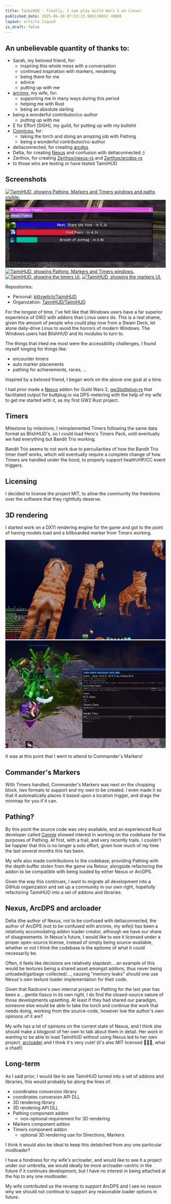 ```yaml
---
title: TaimiHUD - finally, I can play Guild Wars 2 on Linux!
published_date: 2025-06-20 07:53:23.065138653 +0000
layout: article.liquid
is_draft: false
---
```


## An unbelievable quantity of thanks to:

* Sarah, my beloved friend, for:
  * inspiring this whole mess with a conversation
  * continued inspiration with markers, rendering
  * being there for me
  * advice
  * putting up with me
* [arcnmx](https://github.com/arcnmx), my wife, for:
  * supporting me in many ways during this period
  * helping me with Rust
  * being an absolute darling
* being a wonderful contributor/co-author
  * putting up with me
* E for Effort [SIGH], my guild, for putting up with my bullshit
* [Connicpu](https://github.com/Connicpu), for:
    * taking the torch and doing an amazing job with Pathing
    * being a wonderful contributor/co-author
* deltaconnected, for creating [arcdps](https://www.deltaconnected.com/arcdps/)
* Delta, for creating [Nexus](https://raidcore.gg/Nexus) and confusion with deltaconnected ;)
* Zerthox, for creating [Zerthox/nexus-rs](https://github.com/zerthox/nexus-rs) and [Zerthox/arcdps-rs](https://github.com/zerthox/arcdps-rs)
* to those who are testing or have tested TaimiHUD

## Screenshots

[![TaimiHUD, showing Pathing, Markers and Timers windows and paths visible.](taimihud-pathing.png)](taimihud-pathing.png)
[![TaimiHUD, showing a timer.](taimihud-timers.png)](taimihud-timers.png)
[![TaimiHUD, showing Pathing, Markers and Timers windows.](taimihud.png)](taimihud.png)
[![TaimiHUD, showing the timers UI.](taimihud-timers-ui.png)](taimihud-timers-ui.png)
[![TaimiHUD, showing the markers UI.](taimihud-markers-ui.png)](taimihud-markers-ui.png)

Repositories:
* Personal: [kittywitch/TaimiHUD](https://github.com/kittywitch/TaimiHUD)
* Organization: [TaimiHUD/TaimiHUD](https://github.com/TaimiHUD/TaimiHUD)

For the longest of time, I've felt like that Windows users have a far superior experience of GW2 with addons than Linux users do. This is a real shame, given the amount of people who could play now from a Steam Deck, let alone daily-drive Linux to avoid the horrors of modern Windows. The Windows users had BlishHUD and its modules to turn to.

The things that irked me most were the accessibility challenges, I found myself longing for things like:
* encounter timers
* auto marker placements
* pathing for achievements, races, ...

Inspired by a beloved friend, I began work on the above one goal at a time.

I had prior made a [Nexus](https://raidcore.gg) addon for Guild Wars 2, [gw2buttplug-rs](https://github.com/kittywitch/gw2buttplug-rs) that facilitated output for buttplug.io via DPS-metering with the help of my wife to get me started with it, as my first GW2 Rust project.

## Timers

Milestone by milestone, I reimplemented Timers following the same data format as BlishHUD's, so I could load Hero's Timers Pack, until eventually we had everything but Bandit Trio working.

Bandit Trio seems to not work due to perculiarities of how the Bandit Trio timer itself works, which will eventually require a complete change of how Timers are handled under the hood, to properly support health/HP/CC event triggers.

## Licensing

I decided to license the project MIT, to allow the community the freedoms over the software that they rightfully deserve.

## 3D rendering

I started work on a DX11 rendering engine for the game and got to the point of having models load and a billboarded marker from Timers working.

[![TaimiHUD's cat model testing](taimihud-cats.png)](taimihud-cats.png)
[![TaimiHUD's billboard test](taimihud-billboard.png)](taimihud-billboard.png)

It was at this point that I went to attend to Commander's Markers!

## Commander's Markers

With Timers handled, Commander's Markers was next on the chopping block, two formats to support and my own to be created. I even made it so that it automatically places it based upon a location trigger, and drags the minimap for you if it can.

## Pathing?

By this point the source code was very available, and an experienced Rust developer called [Connie](https://github.com/Connicpu) showed interest in working on the codebase for the purposes of Pathing. At first, with a trail, and very recently trails. I couldn't be happier that this is no longer a solo effort, given how much of my time the last several months this has been.

My wife also made contributions to the codebase; providing Pathing with the depth buffer stolen from the game via Retour, alongside refactoring the addon to be compatible with being loaded by either Nexus *or* ArcDPS.

Given the way this continues, I want to migrate all development into a GitHub organization and set up a community in our own right, hopefully refactoring TaimiHUD into a set of addons and libraries.

## Nexus, ArcDPS and arcloader

Delta (the author of Nexus, not to be confused with deltaconnected, the author of ArcDPS (not to be confused with arcnmx, my wife)) has been a relatively accomodating addon loader creator, although we have our share of disagreements. In Nexus's future, I would like to see it licensed under a proper open-source license, instead of simply being source-available, whether or not I think the codebase is the epitome of what it could necessarily be.

Often, it feels like decisions are relatively slapdash... an example of this would be textures being a shared asset amongst addons, thus never being unloaded/garbage-collected/..., causing "memory leaks" should one use Nexus's own texture loader implementation for their code.

Given that Raidcore's own internal project on Pathing for the last year has been a ...gentle fiasco in its own right, I do find the closed-source nature of those developments upsetting. At least if they had shared our paradigm, someone else would be able to take the torch and continue the work that needs doing, working from the source-code, however low the author's own opinions of it are?

My wife has a lot of opinions on the current state of Nexus, and I think she should make a blogpost of her own to talk about them in detail. Her work in wanting to be able to load TaimiHUD without using Nexus led to her own project, [arcloader](https://github.com/arcnmx/arcloader) and I think it's very cute! (it's also MIT licensed 💜💜💜, what a chad!)

## Long-term

As I said prior; I would like to see TaimiHUD turned into a set of addons and libraries, this would probably be along the lines of:

* coordinates conversion library
* coordinates conversion API DLL
* 3D rendering library
* 3D rendering API DLL
* Pathing component addon
  * non-optional requirement for 3D rendering
* Markers component addon
* Timers component addon
  * optional 3D rendering use for Directions, Markers

I think it would also be ideal to keep this detatched from any one particular modloader?

I have a fondness for my wife's arcloader, and would like to see it a project under our umbrella, we would ideally be more arcloader-centric in the future if it continues development, but I have no interest in being attached at the hip to any one modloader.

My wife contributed us the revamp to support ArcDPS and I see no reason why we should not continue to support any reasonable loader options in future.

